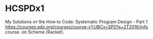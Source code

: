 # HCSPDx1

My Solutions oт the How to Code: Systematic Program Design - Part 1 https://courses.edx.org/courses/course-v1:UBCx+SPD1x+2T2016/info course.
on Scheme (Racket).
